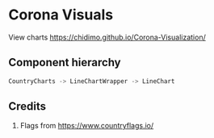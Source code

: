 # Corona Visuals

View charts <https://chidimo.github.io/Corona-Visualization/>

## Component hierarchy

```javascript
CountryCharts -> LineChartWrapper -> LineChart
```

## Credits

1. Flags from <https://www.countryflags.io/>
